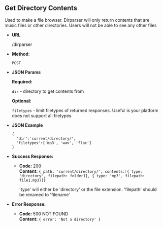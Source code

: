 **Get Directory Contents**
----
  Used to make a file browser.  Dirparser will only return contents that are music files or other directories.   Users will not be able to see any other files

* **URL**

  /dirparser

* **Method:**

  `POST`

*  **JSON Params**

   **Required:**

   `dir` - directory to get contents from

   **Optional:**
   
   `filetypes` - limit filetypes of returned responses.  Useful is your platform does not support all filetypes

* **JSON Example**

  ```
  {
    'dir':'current/directory/',
    'filetypes':['mp3', 'wav', 'flac']
  }
  ```

* **Success Response:**

  * **Code:** 200 <br />
    **Content:** `{ path: 'current/directory/', contents:[{ type: 'directory', filepath: folder1}, { type: 'mp3', filepath: file1.mp3}]}`

    'type' will either be 'directory' or the file extension.  'filepath' should be renamed to 'filename'

* **Error Response:**

  * **Code:** 500 NOT FOUND <br />
    **Content:** `{ error: 'Not a directory' }`
